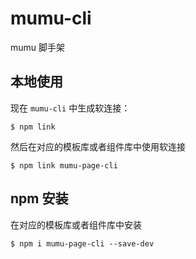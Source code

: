 # mumu-cli
mumu 脚手架

## 本地使用
现在 `mumu-cli` 中生成软连接：
```shell
$ npm link
```

然后在对应的模板库或者组件库中使用软连接

```shell
$ npm link mumu-page-cli
```

## npm 安装
在对应的模板库或者组件库中安装
```shell
$ npm i mumu-page-cli --save-dev
```
